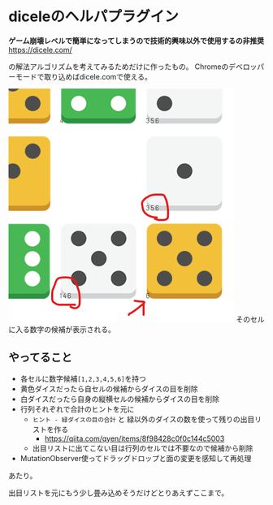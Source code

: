 # diceleのヘルパプラグイン

**ゲーム崩壊レベルで簡単になってしまうので技術的興味以外で使用するの非推奨**
https://dicele.com/ 

の解法アルゴリズムを考えてみるためだけに作ったもの。
Chromeのデベロッパーモードで取り込めばdicele.comで使える。

![alt text](image-1.png)
そのセルに入る数字の候補が表示される。

## やってること

- 各セルに数字候補`[1,2,3,4,5,6]`を持つ
- 黄色ダイスだったら自セルの候補からダイスの目を削除
- 白ダイスだったら自身の縦横セルの候補からダイスの目を削除
- 行列それぞれで合計のヒントを元に
  - `ヒント - 緑ダイスの目の合計` と 緑以外のダイスの数を使って残りの出目リストを作る
    - https://qiita.com/qyen/items/8f98428c0f0c144c5003
  - 出目リストに出てこない目は行列のセルでは不要なので候補から削除
- MutationObserver使ってドラッグドロップと面の変更を感知して再処理

あたり。

出目リストを元にもう少し畳み込めそうだけどとりあえずここまで。

